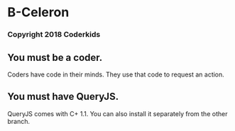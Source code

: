 # B-Celeron
### Copyright  2018 Coderkids

## You must be a coder.
<p>Coders have code in their minds. They use that code to request an action.</p>
<h2>You must have QueryJS.</h2>
<p>QueryJS comes with C+ 1.1. You can also install it separately from the other branch.</p>

